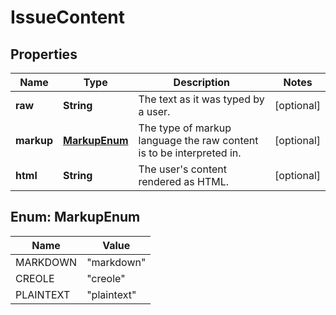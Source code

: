 # IssueContent

## Properties
Name | Type | Description | Notes
------------ | ------------- | ------------- | -------------
**raw** | **String** | The text as it was typed by a user. |  [optional]
**markup** | [**MarkupEnum**](#MarkupEnum) | The type of markup language the raw content is to be interpreted in. |  [optional]
**html** | **String** | The user&#x27;s content rendered as HTML. |  [optional]

<a name="MarkupEnum"></a>
## Enum: MarkupEnum
Name | Value
---- | -----
MARKDOWN | &quot;markdown&quot;
CREOLE | &quot;creole&quot;
PLAINTEXT | &quot;plaintext&quot;
